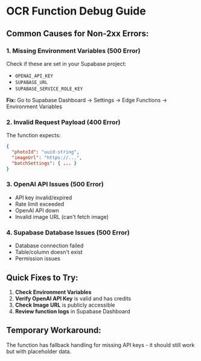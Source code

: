 # OCR Function Debug Guide

## Common Causes for Non-2xx Errors:

### 1. Missing Environment Variables (500 Error)
Check if these are set in your Supabase project:
- `OPENAI_API_KEY` 
- `SUPABASE_URL`
- `SUPABASE_SERVICE_ROLE_KEY`

**Fix:** Go to Supabase Dashboard → Settings → Edge Functions → Environment Variables

### 2. Invalid Request Payload (400 Error)
The function expects:
```json
{
  "photoId": "uuid-string",
  "imageUrl": "https://...",
  "batchSettings": { ... }
}
```

### 3. OpenAI API Issues (500 Error)
- API key invalid/expired
- Rate limit exceeded  
- OpenAI API down
- Invalid image URL (can't fetch image)

### 4. Supabase Database Issues (500 Error)
- Database connection failed
- Table/column doesn't exist
- Permission issues

## Quick Fixes to Try:

1. **Check Environment Variables**
2. **Verify OpenAI API Key** is valid and has credits
3. **Check Image URL** is publicly accessible
4. **Review function logs** in Supabase Dashboard

## Temporary Workaround:
The function has fallback handling for missing API keys - it should still work but with placeholder data.